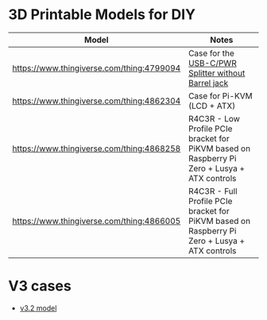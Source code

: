 # 3D Printable Models for DIY

| Model | Notes |
| ---- | ---- |
| https://www.thingiverse.com/thing:4799094 | Case for the [USB-C/PWR Splitter without Barrel jack](https://www.tindie.com/products/8086net/usb-cpwr-splitter/) |
| https://www.thingiverse.com/thing:4862304 | Case for Pi-KVM (LCD + ATX) |
| https://www.thingiverse.com/thing:4868258 | R4C3R - Low Profile PCIe bracket for PiKVM based on Raspberry Pi Zero + Lusya + ATX controls |
| https://www.thingiverse.com/thing:4866005 | R4C3R - Full Profile PCIe bracket for PiKVM based on Raspberry Pi Zero + Lusya + ATX controls |

# V3 cases
* [v3.2 model](../stl/v3.2/README.md)
